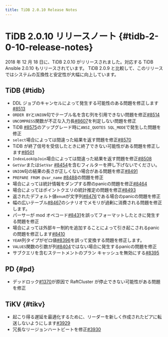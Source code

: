 ```yaml
---
title: TiDB 2.0.10 Release Notes
---
```


# TiDB 2.0.10 リリースノート {#tidb-2-0-10-release-notes}

2018 年 12 月 18 日に、TiDB 2.0.10 がリリースされました。対応する TiDB Ansible 2.0.10 もリリースされています。 TiDB 2.0.9 と比較して、このリリースではシステムの互換性と安定性が大幅に向上しています。

## TiDB {#tidb}

-   DDL ジョブのキャンセルによって発生する可能性のある問題を修正します[#8513](https://github.com/pingcap/tidb/pull/8513)
-   `ORDER BY`と`UNION`句でテーブル名を含む列を引用できない問題を修正[#8514](https://github.com/pingcap/tidb/pull/8514)
-   `UNCOMPRESS`関数が不正な入力長[#8607](https://github.com/pingcap/tidb/pull/8607)を判定しない問題を修正
-   TiDB [#8575](https://github.com/pingcap/tidb/pull/8575)のアップグレード時に`ANSI_QUOTES SQL_MODE`で発生した問題を修正
-   `select`場合によっては間違った結果を返す問題を修正[#8570](https://github.com/pingcap/tidb/pull/8570)
-   TiDB が終了信号を受信したときに終了できない可能性がある問題を修正します[#8501](https://github.com/pingcap/tidb/pull/8501)
-   `IndexLookUpJoin`場合によっては間違った結果を返す問題を修正[#8508](https://github.com/pingcap/tidb/pull/8508)
-   `GetVar`または`SetVar` [#8454](https://github.com/pingcap/tidb/pull/8454)を含むフィルターを押し下げないでください。
-   `UNION`句の結果の長さが正しくない場合がある問題を修正[#8491](https://github.com/pingcap/tidb/pull/8491)
-   `PREPARE FROM @var_name` [#8488](https://github.com/pingcap/tidb/pull/8488)の問題を修正
-   場合によっては統計情報をダンプする際のpanicの問題を修正[#8464](https://github.com/pingcap/tidb/pull/8464)
-   場合によってはポイントクエリの統計推定の問題を修正[#8493](https://github.com/pingcap/tidb/pull/8493)
-   返されたデフォルト値`enum`が文字列[#8476](https://github.com/pingcap/tidb/pull/8476)である場合のpanicの問題を修正
-   幅の広いテーブル[#8467](https://github.com/pingcap/tidb/pull/8467)のシナリオでメモリが過剰に消費される問題を修正します。
-   パーサーが mod オペコード[#8431](https://github.com/pingcap/tidb/pull/8431)を誤ってフォーマットしたときに発生する問題を修正
-   場合によっては外部キー制約を追加することによって引き起こされるpanicの問題を修正します[#8410](https://github.com/pingcap/tidb/pull/8410)
-   `YEAR`列タイプがゼロ値[#8396](https://github.com/pingcap/tidb/pull/8396)を誤って変換する問題を修正します。
-   `VALUES`関数の引数が列[#8404](https://github.com/pingcap/tidb/pull/8404)ではない場合に発生するpanicの問題を修正
-   サブクエリを含むステートメントのプラン キャッシュを無効にする[#8395](https://github.com/pingcap/tidb/pull/8395)

## PD {#pd}

-   デッドロック[#1370](https://github.com/pingcap/pd/pull/1370)が原因で RaftCluster が停止できない可能性がある問題を修正

## TiKV {#tikv}

-   起こり得る遅延を最適化するために、リーダーを新しく作成されたピアに転送しないようにします[#3929](https://github.com/tikv/tikv/pull/3929)
-   冗長なリージョンハートビートを修正[#3930](https://github.com/tikv/tikv/pull/3930)
